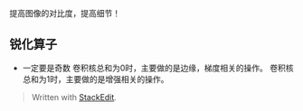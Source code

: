 提高图像的对比度，提高细节！
## 锐化算子
- 一定要是奇数
卷积核总和为0时，主要做的是边缘，梯度相关的操作。
卷积核总和为1时，主要做的是增强相关的操作。


> Written with [StackEdit](https://stackedit.io/).
<!--stackedit_data:
eyJoaXN0b3J5IjpbMTE1MDQ5NzE4N119
-->